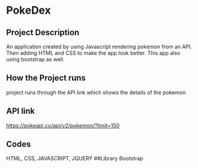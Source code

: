 # PokeDex
## Project Description
An application created by using Javascript rendering pokemon from an API. Then adding HTML and CSS to make the app look better. This app also using bootstrap as well.

## How the Project runs
project runs through the API link which shows the details of the pokemon

## API link
https://pokeapi.co/api/v2/pokemon/?limit=150

## Codes
HTML, CSS, JAVASCRIPT, JQUERY
##Library
Bootstrap


